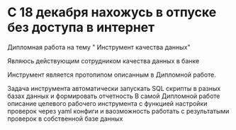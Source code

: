 # С 18 декабря нахожусь в отпуске без доступа в интернет

Дипломная работа на тему " Инструмент качества данных"

Являюсь действующим сотрудником качества данных в банке

Инструмент является протопипом описанным в Дипломной работе.

Задача инструмента автоматически запускать SQL скрипты в разных базах данных и формировать отчетность
В самой Дипломной работе описание целевого рабочего инструмента с функцией настройки проверок через yaml конфиги и ваозможность работать с результатыми проверок в собственной базе данных